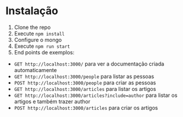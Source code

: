 # Instalação

1. Clone the repo
2. Execute `npm install`
3. Configure o mongo
4. Execute `npm run start`
5. End points de exemplos:
  - `GET http://localhost:3000/` para ver a documentação criada automaticamente
  - `GET http://localhost:3000/people` para listar as pessoas
  - `POST http://localhost:3000/people` para criar as pessoas
  - `GET http://localhost:3000/articles` para listar os artigos
  - `GET http://localhost:3000/articles?include=author` para listar os artigos e também trazer author  
  - `POST http://localhost:3000/articles` para criar os artigos
